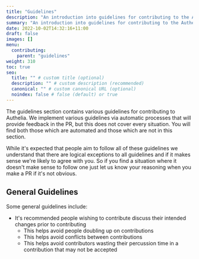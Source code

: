 ```yaml
---
title: "Guidelines"
description: "An introduction into guidelines for contributing to the Authelia project."
summary: "An introduction into guidelines for contributing to the Authelia project."
date: 2022-10-02T14:32:16+11:00
draft: false
images: []
menu:
  contributing:
    parent: "guidelines"
weight: 310
toc: true
seo:
  title: "" # custom title (optional)
  description: "" # custom description (recommended)
  canonical: "" # custom canonical URL (optional)
  noindex: false # false (default) or true
---
```


The guidelines section contains various guidelines for contributing to Authelia. We implement various guidelines via
automatic processes that will provide feedback in the PR, but this does not cover every situation. You will find both
those which are automated and those which are not in this section.

While it's expected that people aim to follow all of these guidelines we understand that there are logical exceptions to
all guidelines and if it makes sense we're likely to agree with you. So if you find a situation where it doesn't make
sense to follow one just let us know your reasoning when you make a PR if it's not obvious.

## General Guidelines

Some general guidelines include:

- It's recommended people wishing to contribute discuss their intended changes prior to contributing
  - This helps avoid people doubling up on contributions
  - This helps avoid conflicts between contributions
  - This helps avoid contributors wasting their percussion time in a contribution that may not be accepted
